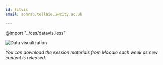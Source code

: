 ```yaml
---
id: litvis
email: sohrab.tellaie.2@city.ac.uk

---
```


@import "../css/datavis.less"

![Data visualization](images/banner.jpg)

_You can download the session materials from Moodle each week as new content is released._
